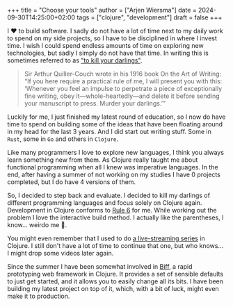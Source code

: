 +++
title = "Choose your tools"
author = ["Arjen Wiersma"]
date = 2024-09-30T14:25:00+02:00
tags = ["clojure", "development"]
draft = false
+++

I ❤️ to build software. I sadly do not have a lot of time next to my daily work to spend on my side projects, so I have to be disciplined in where I invest time. I wish I could spend endless amounts of time on exploring new technologies, but sadly I simply do not have that time. In writing this is sometimes referred to as ["to kill your darlings"](https://www.masterclass.com/articles/what-does-it-mean-to-kill-your-darlings).

> Sir Arthur Quiller-Couch wrote in his 1916 book On the Art of Writing: “If you here require a practical rule of me, I will present you with this: ‘Whenever you feel an impulse to perpetrate a piece of exceptionally fine writing, obey it—whole-heartedly—and delete it before sending your manuscript to press. Murder your darlings.’”

Luckily for me, I just finished my latest round of education, so I now do have time to spend on building some of the ideas that have been floating around in my head for the last 3 years. And I did start out writing stuff. Some in `Rust`, some in `Go` and others in `Clojure`.

Like many programmers I love to explore new languages, I think you always learn something new from them. As Clojure really taught me about functional programming when all I knew was imperative languages. In the end, after having a summer of not working on my studies I have 0 projects completed, but I do have 4 versions of them.

So, I decided to step back and evaluate. I decided to kill my darlings of different programming languages and focus solely on Clojure again. Development in Clojure conforms to [Rule 6](https://konmari.com/marie-kondo-rules-of-tidying-sparks-joy/) for me. While working out the problem I love the interactive build method. I actually like the parentheses, I know... weirdo me 🤗.

You might even remember that I used to do [a live-streaming series](https://www.youtube.com/@BuildFunThings) in Clojure. I still don't have a lot of time to continue that one, but who knows... I might drop some videos later again.

Since the summer I have been somewhat involved in [Biff](https://biffweb.com/), a rapid prototyping web framework in Clojure. It provides a set of sensible defaults to just get started, and it allows you to easily change all its bits. I have been building my latest project on top of it, which, with a bit of luck, might even make it to production.
